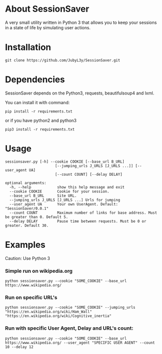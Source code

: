 # About SessionSaver
A very small utility written in Python 3 that allows you to keep your sessions in a state of life by simulating user actions.

# Installation
```
git clone https://github.com/JubyL3y/SessionSaver.git
```

# Dependencies
SessionSaver depends on the Python3, requests, beautifulsoup4 and lxml.

You can install it with command:
```
pip install -r requirements.txt
```
or if you have python2 and python3
```
pip3 install -r requirements.txt
```
# Usage
```
sessionsaver.py [-h] --cookie COOKIE [--base_url B_URL]
                       [--jumping_urls J_URLS [J_URLS ...]] [--user_agent UA]
                       [--count COUNT] [--delay DELAY]

optional arguments:
  -h, --help            show this help message and exit
  --cookie COOKIE       Cookie for your session.
  --base_url B_URL      Site URL.
  --jumping_urls J_URLS [J_URLS ...] Urls for jumping
  --user_agent UA       Your own UserAgent. Default: "SessionSaver/0.0.1"
  --count COUNT         Maximum number of links for base address. Must be greater than 0. Default 5.
  --delay DELAY         Pause time between requests. Must be 0 or greater. Default 30.
```

# Examples
Caution: Use Python 3
### Simple run on wikipedia.org
```
python sessionsaver.py --cookie "SOME_COOKIE" --base_url https://www.wikipedia.org/
```

### Run on specific URL's
```
python sessionsaver.py --cookie "SOME_COOKIE" --jumping_urls "https://en.wikipedia.org/wiki/Ham_Wall" "https://en.wikipedia.org/wiki/Cognitive_inertia"
```

### Run with specific User Agent, Delay and URL's count:
```
python sessionsaver.py --cookie "SOME_COOKIE" --base_url https://www.wikipedia.org/ --user_agent "SPECIFIC USER AGENT" --count 10 --delay 12
```